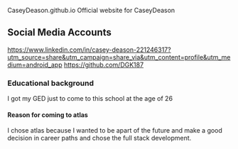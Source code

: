 CaseyDeason.github.io
Official website for CaseyDeason
## Social Media Accounts
https://www.linkedin.com/in/casey-deason-221246317?utm_source=share&utm_campaign=share_via&utm_content=profile&utm_medium=android_app
https://github.com/DGK187
### Educational background
I got my GED just to come to this school at the age of 26
#### Reason for coming to atlas
I chose atlas because I wanted to be apart of the future and make a good decision in career paths and chose the full stack development.

